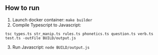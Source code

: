 ## How to run

1. Launch docker container: `make builder`
2. Compile Typescript to Javascript:

  `tsc types.ts str_manip.ts rules.ts phonetics.ts question.ts verb.ts test.ts -outFile BUILD/output.js`

3. Run Javascript: `node BUILD/output.js`
